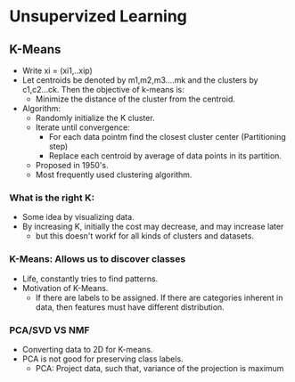 # Unsupervized Learning	


## K-Means

- Write xi = (xi1,..xip)
- Let centroids be denoted by m1,m2,m3....mk and the clusters by c1,c2...ck. Then the objective of k-means is:
  - Minimize the distance of the cluster from the centroid.
- Algorithm:
  - Randomly initialize the K cluster.
  - Iterate until convergence:
    - For each data pointm find the closest cluster center (Partitioning step)
    - Replace each centroid by average of data points in its partition.
  - Proposed in 1950's.
  - Most frequently used clustering algorithm.
  
### What is the right K:
- Some idea by visualizing data.
- By increasing K, initially the cost may decrease, and may increase later
  - but this doesn't workf for all kinds of clusters and datasets.

### K-Means: Allows us to discover classes
- Life, constantly tries to find patterns.
- Motivation of K-Means.
  - If there are labels to be assigned. If there are categories inherent in data, then features must have different distribution.


### PCA/SVD VS NMF
- Converting data to 2D for K-means.
- PCA is not good for preserving class labels.
  - PCA: Project data, such that, variance of the projection is maximum
